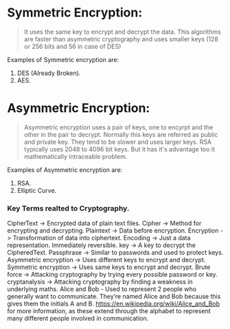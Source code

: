 # Symmetric Encryption:

> It uses the same key to encrypt and decrypt the data. This algorithms are faster than asymmetric cryptography and uses smaller keys (128 or 256 bits and 56 in case of DES)

Examples of Symmetric encryption are:

1. DES (Already Broken).
1. AES.

# Asymmetric Encryption:

> Asymmetric encryption uses a pair of keys, one to encyrpt and the other in the pair to decrypt. Normally this keys are referred as public and private key. They tend to be slower and uses larger keys. RSA typically uses 2048 to 4096 bit keys. But it has it's advantage too it mathematically intraceable problem.

Examples of Asymmetric encryption are: 

1. RSA.
1. Elliptic Curve.

### Key Terms realted to Cryptography.

CipherText -> Encrypted data of plain text files.
Cipher 		 -> Method for encrypting and decrypting.
Plaintext  -> Data before encryption. 
Encryption -> Transformation of data into ciphertext. 
Encoding   -> Just a data representation. Immediately reversible.
key        -> A key to decrypt the CipheredText.
Passphrase -> Similar to passwords and used to protect keys. 
Asymmetric encryption -> Uses different keys to encrypt and decrypt. 
Symmetric encryption -> Uses same keys to encrypt and decrypt. 
Brute force -> Attacking cryptography by trying every possible password or key. 
cryptanalysis -> Attacking cryptography by finding a weakness in underlying maths. 
Alice and Bob - Used to represent 2 people who generally want to communicate. They’re named Alice and Bob because this gives them the initials A and B. https://en.wikipedia.org/wiki/Alice_and_Bob for more information, as these extend through the alphabet to represent many different people involved in communication.



